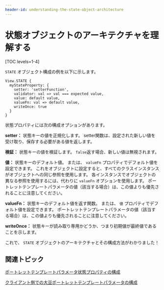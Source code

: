 ```yaml
---
header-id: understanding-the-state-object-architecture
---
```


# 状態オブジェクトのアーキテクチャを理解する

[TOC levels=1-4]

`STATE` オブジェクト構成の例を以下に示します。

    View.STATE {
      myStateProperty: {
        setter: 'setterFunction',
        validator: val => val === expected value,
        value: default value,
        valueFn: val => default value,
        writeOnce: true
      }
    }

状態プロパティには次の構成オプションがあります。

**setter：** 状態キーの値を正規化します。 setter関数は、設定された新しい値を受け取り、保存する必要がある値を返します。

**検証：** 状態キーの値を検証します。 `false`返す場合、新しい値は無視されます。

**値：** 状態キーのデフォルト値。 または、 `valueFn` プロパティでデフォルト値を設定できます。 これをオブジェクトに設定すると、すべてのクラスインスタンスがオブジェクトへの同じ参照を使用します。 各インスタンスでオブジェクトの異なる参照を使用するには、代わりに `valueFn` オプションを使用します。 ポートレットテンプレートパラメータの値（該当する場合）は、この値よりも優先されることに注意してください。

**valueFn：** 状態キーのデフォルト値を返す関数。 または、 `値` プロパティでデフォルト値を設定できます。 ポートレットテンプレートパラメータの値（該当する場合）は、この値よりも優先されることに注意してください。

**writeOnce：** 状態キーが読み取り専用かどうか、つまり初期値が最終値であることを示します。

これで、 `STATE` オブジェクトのアーキテクチャとその構成方法がわかりました！

## 関連トピック

[ポートレットテンプレートパラメータ状態プロパティの構成](/docs/7-1/tutorials/-/knowledge_base/t/configuring-portlet-template-parameter-state-properties)

[クライアント側での大豆ポートレットテンプレートパラメータの構成](/docs/7-1/tutorials/-/knowledge_base/t/configuring-soy-portlet-template-parameters-on-the-client-side)
